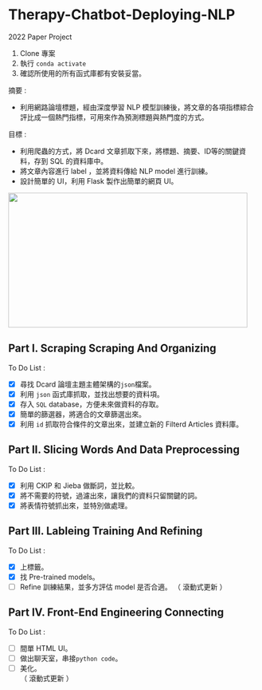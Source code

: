 # Therapy-Chatbot-Deploying-NLP
2022 Paper Project

1. Clone 專案
2. 執行 ```conda activate```
3. 確認所使用的所有函式庫都有安裝妥當。

摘要 : 

- 利用網路論壇標題，經由深度學習 NLP 模型訓練後，將文章的各項指標綜合評比成一個熱門指標，可用來作為預測標題與熱門度的方式。

目標 : 

- 利用爬蟲的方式，將 Dcard 文章抓取下來，將標題、摘要、ID等的關鍵資料，存到 SQL 的資料庫中。
- 將文章內容進行 label ，並將資料傳給 NLP model 進行訓練。
- 設計簡單的 UI，利用 Flask 製作出簡單的網頁 UI。

<img src="https://media.giphy.com/media/KDspjK5MT9xhqyycfR/giphy.gif" width="480" height="270"/>

## Part I. Scraping Scraping And Organizing

To Do List :
- [x] 尋找 Dcard 論壇主題主體架構的```json```檔案。
- [x] 利用 ```json``` 函式庫抓取，並找出想要的資料項。
- [x] 存入 ```SQL``` database，方便未來做資料的存取。
- [x] 簡單的篩選器，將適合的文章篩選出來。
- [x] 利用 ```id``` 抓取符合條件的文章出來，並建立新的 Filterd Articles 資料庫。

## Part II. Slicing Words And Data Preprocessing

To Do List :
- [x] 利用 CKIP 和 Jieba 做斷詞，並比較。
- [x] 將不需要的符號，過濾出來，讓我們的資料只留關鍵的詞。
- [x] 將表情符號抓出來，並特別做處理。
 
## Part III. Lableing Training And Refining

To Do List :
- [x] 上標籤。
- [x] 找 Pre-trained models。
- [ ] Refine 訓練結果，並多方評估 model 是否合適。
（ 滾動式更新 ）

## Part IV. Front-End Engineering Connecting

To Do List :
- [ ] 間單 HTML UI。
- [ ] 做出聊天室，串接```python code```。
- [ ] 美化。  
（ 滾動式更新 ）